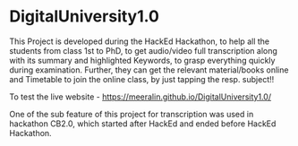 # DigitalUniversity1.0

This Project is developed during the HackEd Hackathon,
to help all the students from class 1st to PhD, 
to get audio/video full transcription along with its summary and highlighted Keywords, 
to grasp everything quickly during examination.
Further, they can get the relevant material/books online and 
Timetable to join the online class, by just tapping the resp. subject!!

To test the live website - https://meeralin.github.io/DigitalUniversity1.0/

One of the sub feature of this project for transcription was used in hackathon CB2.0, which started after HackEd and ended before HackEd Hackathon.
